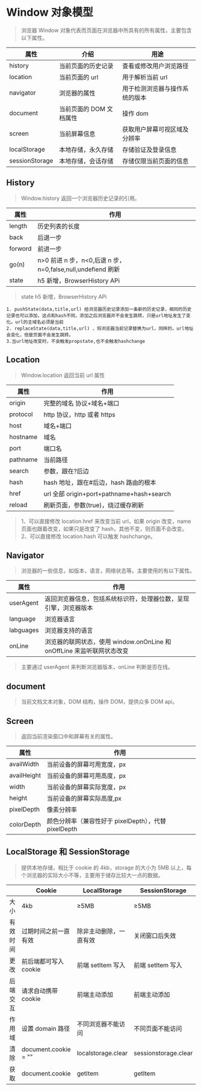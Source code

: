# Window 对象模型

> 浏览器 Window 对象代表而页面在浏览器中所具有的所有属性，主要包含以下属性。

| 属性           | 介绍                    | 用途                           |
| -------------- | ----------------------- | ------------------------------ |
| history        | 当前页面的历史记录      | 查看或修改用户浏览路径         |
| location       | 当前页面的 url          | 用于解析当前 url               |
| navigator      | 浏览器的属性            | 用于检测浏览器与操作系统的版本 |
| document       | 当前页面的 DOM 文档属性 | 操作 dom                       |
| screen         | 当前屏幕信息            | 获取用户屏幕可视区域及分辨率   |
| localStorage   | 本地存储，永久存储      | 存储验证及登录信息             |
| sessionStorage | 本地存储，会话存储      | 存储仅限当前页面的信息         |

## History

> Window.history 返回一个浏览器历史记录的引用。

| 属性    | 作用                                                        |
| ------- | ----------------------------------------------------------- |
| length  | 历史列表的长度                                              |
| back    | 后退一步                                                    |
| forword | 前进一步                                                    |
| go(n)   | n>0 前进 n 步，n<0,后退 n 步，n=0,false,null,undefiend 刷新 |
| state   | h5 新增，BrowserHistory APi                                 |

> state h5 新增，BrowserHistory APi

    1. pushState(data,title,url) 给浏览器历史记录添加一条新的历史记录，相同的历史记录也可以添加，这点和hash不同，添加之后浏览器并不会发生跳转，只是url地址发生了变化。url的主域名必须是当前
    2. replaceState(data,title,url) ，将浏览器当前记录替换为url，同样的，url地址会变化，但是页面不会发生跳转。
    3.当url地址改变时，不会触发propstate,也不会触发hashchange

## Location

> Window.location 返回当前 url 属性

| 属性     | 作用                                      |
| -------- | ----------------------------------------- |
| origin   | 完整的域名 协议+域名+端口                 |
| protocol | http 协议，http 或者 https                |
| host     | 域名+端口                                 |
| hostname | 域名                                      |
| port     | 端口名                                    |
| pathname | 当前路径                                  |
| search   | 参数，跟在?后边                           |
| hash     | hash 地址，跟在#后边，hash 路由的根本     |
| href     | url 全部 origin+port+pathname+hash+search |
| reload   | 刷新页面，参数(true)，绕过缓存刷新        |

> 1、可以直接修改 location.href 来改变当前 url，如果 origin 改变，name 页面也跟着改变，如果只是改变了 hash，其他不变，则页面不会改变。  
>  2、可以直接修改 location.hash 可以触发 hashchange。

## Navigator

> 浏览器的一些信息，如版本，语言，网络状态等。主要使用的有以下属性。

| 属性      | 作用                                                                   |
| --------- | ---------------------------------------------------------------------- |
| userAgent | 返回浏览器信息，包括系统标识符，处理器位数，呈现引擎，浏览器版本       |
| language  | 浏览器语言                                                             |
| labguages | 浏览器支持的语言                                                       |
| onLine    | 浏览器的联网状态，使用 window.onOnLine 和 onOffLine 来监听联网状态改变 |

> 主要通过 userAgent 来判断浏览器版本，onLine 判断是否在线。

## document

> 当前文档文本对象，DOM 结构，操作 DOM，提供众多 DOM api。

## Screen

> 返回当前渲染窗口中和屏幕有关的属性。

| 属性        | 作用                                                 |
| ----------- | ---------------------------------------------------- |
| availWidth  | 当前设备的屏幕可用宽度，px                           |
| availHeight | 当前设备的屏幕可用高度，px                           |
| width       | 当前设备的屏幕实际宽度，px                           |
| height      | 当前设备的屏幕实际高度,px                            |
| pixelDepth  | 像素分辨率                                           |
| colorDepth  | 颜色分辨率（兼容性好于 pixelDepth），代替 pixelDepth |

## LocalStorage 和 SessionStorage

> 提供本地存储，相比于 cookie 的 4kb，storage 的大小为 5MB 以上，每个浏览器的实际大小不等，主要用于储存比较大一点的数据。

|          | Cookie                | LocalStorage           | SessionStorage       |
| -------- | --------------------- | ---------------------- | -------------------- |
| 大小     | 4kb                   | ≥5MB                   | ≥5MB                 |
| 有效时间 | 过期时间之前一直有效  | 除非主动删除，一直有效 | 关闭窗口后失效       |
| 更改     | 前后端都可写入 cookie | 前端 setItem 写入      | 前端 setItem 写入    |
| 后端交互 | 请求自动携带 cookie   | 前端主动添加           | 前端主动添加         |
| 作用域   | 设置 domain 路径      | 不同浏览器不能访问     | 不同页面不能访问     |
| 清除     | document.cookie = ""  | localstorage.clear     | sessionstorage.clear |
| 获取     | document.cookie       | getItem                | getItem              |
